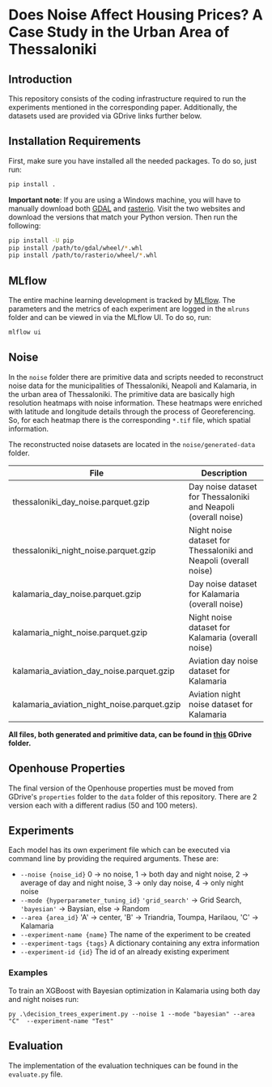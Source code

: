 # Does Noise Affect Housing Prices? A Case Study in the Urban Area of Thessaloniki

## Introduction
This repository consists of the coding infrastructure required to run the experiments mentioned
in the corresponding paper. Additionally, the datasets used are provided via GDrive
links further below.

## Installation Requirements
First, make sure you have installed all the needed packages.
To do so, just run:
```bash
pip install .
```
**Important note**: If you are using a Windows machine, you
will have to manually download both [GDAL](https://www.lfd.uci.edu/~gohlke/pythonlibs/#gdal) and [rasterio](https://www.lfd.uci.edu/~gohlke/pythonlibs/#rasterio).
Visit the two websites and download the versions that match your
Python version. Then run the following:
```bash
pip install -U pip
pip install /path/to/gdal/wheel/*.whl
pip install /path/to/rasterio/wheel/*.whl
```

## MLflow
The entire machine learning development is tracked by [MLflow](https://github.com/mlflow/mlflow/).
The parameters and the metrics of each experiment are logged in the `mlruns` folder and
can be viewed in via the MLflow UI. To do so, run:
```bash
mlflow ui
```

## Noise
In the `noise` folder there are primitive data and
scripts needed to reconstruct noise data for the
municipalities of Thessaloniki, Neapoli and Kalamaria,
in the urban area of Thessaloniki. The primitive data
are basically high resolution heatmaps with noise
information. These heatmaps were enriched with latitude
and longitude details through the process of Georeferencing.
So, for each heatmap there is the corresponding `*.tif` file,
which spatial information.

The reconstructed noise datasets are located in the `noise/generated-data` folder.

| File                                        | Description                                                      |
|---------------------------------------------|------------------------------------------------------------------|
| thessaloniki_day_noise.parquet.gzip         | Day noise dataset for Thessaloniki and Neapoli (overall noise)   |
| thessaloniki_night_noise.parquet.gzip       | Night noise dataset for Thessaloniki and Neapoli (overall noise) |
| kalamaria_day_noise.parquet.gzip            | Day noise dataset for Kalamaria (overall noise)                  |
| kalamaria_night_noise.parquet.gzip          | Night noise dataset for Kalamaria (overall noise)                |
| kalamaria_aviation_day_noise.parquet.gzip   | Aviation day noise dataset for Kalamaria                         |
| kalamaria_aviation_night_noise.parquet.gzip | Aviation night noise dataset for Kalamaria                       |

**All files, both generated and primitive data, can be found in [this](https://drive.google.com/drive/folders/142-YkH6WTpKnRS0YuA8rglowneBqvTML?usp=sharing) GDrive folder.**

## Openhouse Properties
The final version of the Openhouse properties must be moved from GDrive's `properties`
folder to the `data` folder of this repository. There are 2 version each with a different radius (50 and 100 meters).

## Experiments
Each model has its own experiment file which can be executed via command line by providing
the required arguments. These are:
- `--noise {noise_id}` 0 -> no noise, 1 -> both day and night noise, 2 -> average of day and night noise, 3 -> only day noise, 4 -> only night noise
- `--mode {hyperparameter_tuning_id}` `'grid_search'` -> Grid Search, `'bayesian'` -> Baysian, else -> Random
- `--area {area_id}` 'A' -> center, 'B' -> Triandria, Toumpa, Harilaou, 'C' -> Kalamaria
- `--experiment-name {name}` The name of the experiment to be created
- `--experiment-tags {tags}` A dictionary containing any extra information
- `--experiment-id {id}` The id of an already existing experiment

### Examples
To train an XGBoost with Bayesian optimization in Kalamaria using both day and night noises run:
```commandline
py .\decision_trees_experiment.py --noise 1 --mode "bayesian" --area "C"  --experiment-name "Test"
```

## Evaluation
The implementation of the evaluation techniques can be found in the `evaluate.py` file.

